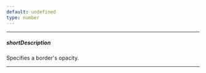 ```yaml
---
default: undefined
type: number
---
```

---
##### shortDescription
Specifies a border's opacity.

---
